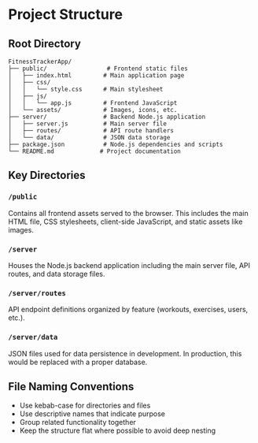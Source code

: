 # Project Structure

## Root Directory
```
FitnessTrackerApp/
├── public/                 # Frontend static files
│   ├── index.html         # Main application page
│   ├── css/
│   │   └── style.css      # Main stylesheet
│   ├── js/
│   │   └── app.js         # Frontend JavaScript
│   └── assets/            # Images, icons, etc.
├── server/                # Backend Node.js application
│   ├── server.js          # Main server file
│   ├── routes/            # API route handlers
│   └── data/              # JSON data storage
├── package.json           # Node.js dependencies and scripts
└── README.md             # Project documentation
```

## Key Directories

### `/public`
Contains all frontend assets served to the browser. This includes the main HTML file, CSS stylesheets, client-side JavaScript, and static assets like images.

### `/server`
Houses the Node.js backend application including the main server file, API routes, and data storage files.

### `/server/routes`
API endpoint definitions organized by feature (workouts, exercises, users, etc.).

### `/server/data`
JSON files used for data persistence in development. In production, this would be replaced with a proper database.

## File Naming Conventions
- Use kebab-case for directories and files
- Use descriptive names that indicate purpose
- Group related functionality together
- Keep the structure flat where possible to avoid deep nesting